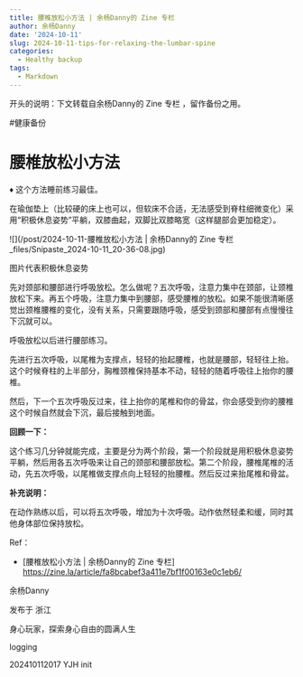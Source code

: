```yaml
---
title: 腰椎放松小方法 | 余杨Danny的 Zine 专栏
author: 余杨Danny
date: '2024-10-11'
slug: 2024-10-11-tips-for-relaxing-the-lumbar-spine
categories:
  - Healthy backup
tags:
  - Markdown
---
```

开头的说明：下文转载自余杨Danny的 Zine 专栏 ，留作备份之用。

#健康备份



# 腰椎放松小方法

♦ 这个方法睡前练习最佳。



在瑜伽垫上（比较硬的床上也可以，但软床不合适，无法感受到脊柱细微变化）采用“积极休息姿势”平躺，双膝曲起，双脚比双膝略宽（这样腿部会更加稳定）。




![](/post/2024-10-11-腰椎放松小方法 | 余杨Danny的 Zine 专栏_files/Snipaste_2024-10-11_20-36-08.jpg)

图片代表积极休息姿势



先对颈部和腰部进行呼吸放松。怎么做呢？五次呼吸，注意力集中在颈部，让颈椎放松下来。再五个呼吸，注意力集中到腰部，感受腰椎的放松。如果不能很清晰感觉出颈椎腰椎的变化，没有关系，只需要跟随呼吸，感受到颈部和腰部有点慢慢往下沉就可以。



呼吸放松以后进行腰部练习。



先进行五次呼吸，以尾椎为支撑点，轻轻的抬起腰椎，也就是腰部，轻轻往上抬。这个时候脊柱的上半部分，胸椎颈椎保持基本不动，轻轻的随着呼吸往上抬你的腰椎。



然后，下一个五次呼吸反过来，往上抬你的尾椎和你的骨盆，你会感受到你的腰椎这个时候自然就会下沉，最后接触到地面。



**回顾一下：**



这个练习几分钟就能完成，主要是分为两个阶段，第一个阶段就是用积极休息姿势平躺，然后用各五次呼吸来让自己的颈部和腰部放松。第二个阶段，腰椎尾椎的活动，先五次呼吸，以尾椎做支撑点向上轻轻的抬腰椎。然后反过来抬尾椎和骨盆。



**补充说明：**



在动作熟练以后，可以将五次呼吸，增加为十次呼吸。动作依然轻柔和缓，同时其他身体部位保持放松。



Ref：

- [腰椎放松小方法 | 余杨Danny的 Zine 专栏] https://zine.la/article/fa8bcabef3a411e7bf1f00163e0c1eb6/




余杨Danny

发布于 浙江

身心玩家，探索身心自由的圆满人生



logging

202410112017 YJH init

